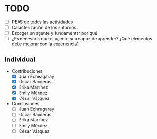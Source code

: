 # TODO

- [ ] PEAS de todos las actividades
- [ ] Caracterización de los entornos
- [ ] Escoger un agente y fundamentar por qué
- [ ] ¿Es necesario que el agente sea capaz de aprender? ¿Qué elementos debe mejorar con la experiencia?

## Individual

- Contribuciones
  - [x] Juan Echeagaray
  - [x] Oscar Banderas
  - [x] Erika Martínez
  - [x] Emily Méndez
  - [x] César Vázquez
- Conclusiones
  - [ ] Juan Echeagaray
  - [ ] Oscar Banderas
  - [ ] Erika Martínez
  - [ ] Emily Méndez
  - [ ] César Vázquez
